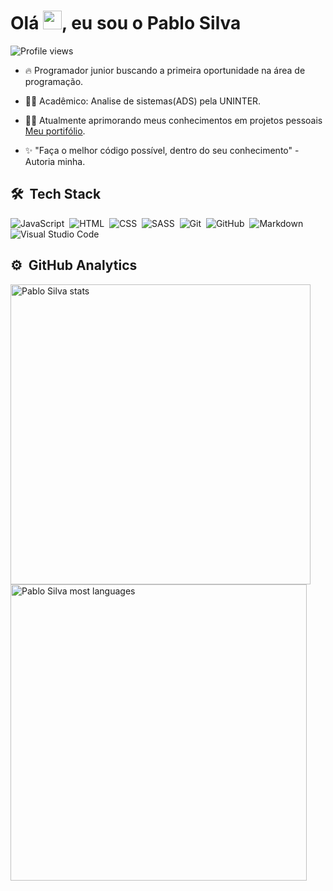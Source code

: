 <h1 align="left">Olá <img src="https://raw.githubusercontent.com/kaueMarques/kaueMarques/master/hi.gif" width="30px">, eu sou o Pablo Silva</h1>
<p align="left"> <img src="https://komarev.com/ghpvc/?username=PabloSilva23&color=yellow" alt="Profile views" /> </p>

- 🔥 Programador junior buscando a primeira oportunidade na área de programação.

- :man_student: Acadêmico: Analise de sistemas(ADS) pela UNINTER.

- :woman_technologist: Atualmente aprimorando meus conhecimentos em projetos pessoais [Meu portifólio](https://cocky-bhabha-789e44.netlify.app/).

- :sparkles: "Faça o melhor código possível, dentro do seu conhecimento" - Autoria minha.

## 🛠 &nbsp;Tech Stack

![JavaScript](https://img.shields.io/badge/-JavaScript-05122A?style=flat&logo=javascript)&nbsp;
![HTML](https://img.shields.io/badge/-HTML-05122A?style=flat&logo=HTML5)&nbsp;
![CSS](https://img.shields.io/badge/-CSS-05122A?style=flat&logo=CSS3&logoColor=1572B6)&nbsp;
![SASS](https://img.shields.io/badge/-SASS-05122A?style=flat&logo=SASS&logoColor=f699cd)&nbsp;
![Git](https://img.shields.io/badge/-Git-05122A?style=flat&logo=git)&nbsp;
![GitHub](https://img.shields.io/badge/-GitHub-05122A?style=flat&logo=github)&nbsp;
![Markdown](https://img.shields.io/badge/-Markdown-05122A?style=flat&logo=markdown)&nbsp;
![Visual Studio Code](https://img.shields.io/badge/-Visual%20Studio%20Code-05122A?style=flat&logo=visual-studio-code&logoColor=007ACC)&nbsp;

## ⚙️ &nbsp;GitHub Analytics
<p display='flex'>
<img width="480em" src="https://github-readme-stats.vercel.app/api?username=PabloSilva&show_icons=true&theme=vision-friendly-dark" alt="Pablo Silva stats"/>
<img width="474em" src="https://github-readme-stats.vercel.app/api/top-langs/?username=PabloSilva23&layout=compact&theme=vision-friendly-dark" alt="Pablo Silva most languages"/>
</p>


